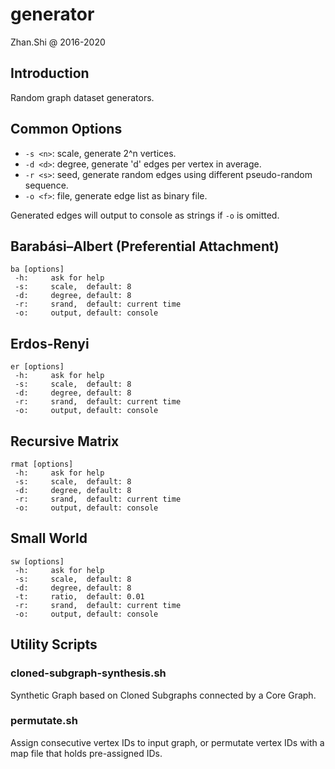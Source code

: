 # generator

Zhan.Shi @ 2016-2020

## Introduction

Random graph dataset generators.

## Common Options

- `-s <n>`: scale, generate 2^n vertices.
- `-d <d>`: degree, generate 'd' edges per vertex in average.
- `-r <s>`: seed, generate random edges using different pseudo-random sequence.
- `-o <f>`: file, generate edge list as binary file.

Generated edges will output to console as strings if `-o` is omitted.

## Barabási–Albert (Preferential Attachment)

```
ba [options]
 -h:     ask for help
 -s:     scale,  default: 8
 -d:     degree, default: 8
 -r:     srand,  default: current time
 -o:     output, default: console
```

## Erdos-Renyi

```
er [options]
 -h:     ask for help
 -s:     scale,  default: 8
 -d:     degree, default: 8
 -r:     srand,  default: current time
 -o:     output, default: console
```

## Recursive Matrix

```
rmat [options]
 -h:     ask for help
 -s:     scale,  default: 8
 -d:     degree, default: 8
 -r:     srand,  default: current time
 -o:     output, default: console
```

## Small World

```
sw [options]
 -h:     ask for help
 -s:     scale,  default: 8
 -d:     degree, default: 8
 -t:     ratio,  default: 0.01
 -r:     srand,  default: current time
 -o:     output, default: console
```

## Utility Scripts

### cloned-subgraph-synthesis.sh

Synthetic Graph based on Cloned Subgraphs connected by a Core Graph.

### permutate.sh

Assign consecutive vertex IDs to input graph, or permutate vertex IDs with a map file that holds pre-assigned IDs.

